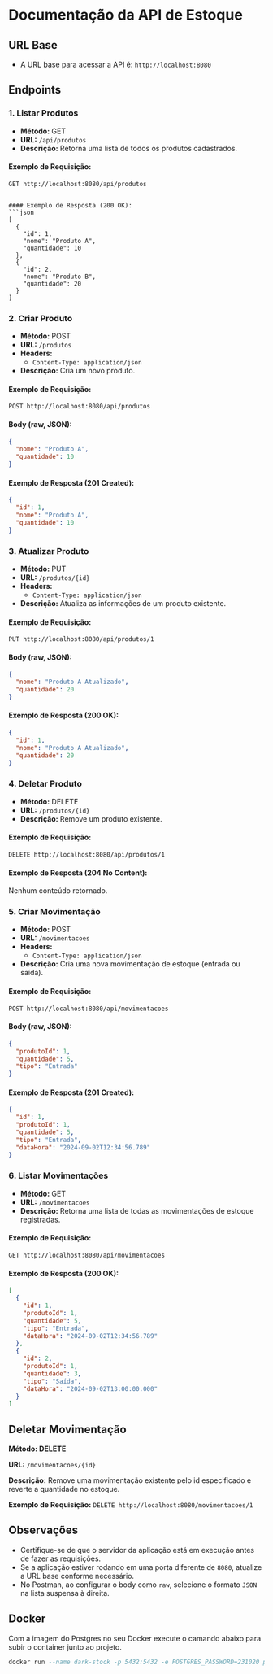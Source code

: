 
# Documentação da API de Estoque

## URL Base
- A URL base para acessar a API é: `http://localhost:8080`

## Endpoints

### 1. **Listar Produtos**

- **Método:** GET
- **URL:** `/api/produtos`
- **Descrição:** Retorna uma lista de todos os produtos cadastrados.

#### Exemplo de Requisição:
```http
GET http://localhost:8080/api/produtos


#### Exemplo de Resposta (200 OK):
```json
[
  {
    "id": 1,
    "nome": "Produto A",
    "quantidade": 10
  },
  {
    "id": 2,
    "nome": "Produto B",
    "quantidade": 20
  }
]
```

### 2. **Criar Produto**

- **Método:** POST
- **URL:** `/produtos`
- **Headers:**
    - `Content-Type: application/json`
- **Descrição:** Cria um novo produto.

#### Exemplo de Requisição:
```http
POST http://localhost:8080/api/produtos
```

#### Body (raw, JSON):
```json
{
  "nome": "Produto A",
  "quantidade": 10
}
```

#### Exemplo de Resposta (201 Created):
```json
{
  "id": 1,
  "nome": "Produto A",
  "quantidade": 10
}
```

### 3. **Atualizar Produto**

- **Método:** PUT
- **URL:** `/produtos/{id}`
- **Headers:**
    - `Content-Type: application/json`
- **Descrição:** Atualiza as informações de um produto existente.

#### Exemplo de Requisição:
```http
PUT http://localhost:8080/api/produtos/1
```

#### Body (raw, JSON):
```json
{
  "nome": "Produto A Atualizado",
  "quantidade": 20
}
```

#### Exemplo de Resposta (200 OK):
```json
{
  "id": 1,
  "nome": "Produto A Atualizado",
  "quantidade": 20
}
```

### 4. **Deletar Produto**

- **Método:** DELETE
- **URL:** `/produtos/{id}`
- **Descrição:** Remove um produto existente.

#### Exemplo de Requisição:
```http
DELETE http://localhost:8080/api/produtos/1
```

#### Exemplo de Resposta (204 No Content):
Nenhum conteúdo retornado.

### 5. **Criar Movimentação**

- **Método:** POST
- **URL:** `/movimentacoes`
- **Headers:**
    - `Content-Type: application/json`
- **Descrição:** Cria uma nova movimentação de estoque (entrada ou saída).

#### Exemplo de Requisição:
```http
POST http://localhost:8080/api/movimentacoes
```

#### Body (raw, JSON):
```json
{
  "produtoId": 1,
  "quantidade": 5,
  "tipo": "Entrada"
}
```

#### Exemplo de Resposta (201 Created):
```json
{
  "id": 1,
  "produtoId": 1,
  "quantidade": 5,
  "tipo": "Entrada",
  "dataHora": "2024-09-02T12:34:56.789"
}
```

### 6. **Listar Movimentações**

- **Método:** GET
- **URL:** `/movimentacoes`
- **Descrição:** Retorna uma lista de todas as movimentações de estoque registradas.

#### Exemplo de Requisição:
```http
GET http://localhost:8080/api/movimentacoes
```

#### Exemplo de Resposta (200 OK):
```json
[
  {
    "id": 1,
    "produtoId": 1,
    "quantidade": 5,
    "tipo": "Entrada",
    "dataHora": "2024-09-02T12:34:56.789"
  },
  {
    "id": 2,
    "produtoId": 1,
    "quantidade": 3,
    "tipo": "Saída",
    "dataHora": "2024-09-02T13:00:00.000"
  }
]
```

## Deletar Movimentação
**Método: DELETE**

**URL:** ``/movimentacoes/{id}``

**Descrição:** Remove uma movimentação existente pelo id especificado e reverte a quantidade no estoque.

**Exemplo de Requisição:**
``DELETE http://localhost:8080/movimentacoes/1``

## Observações

- Certifique-se de que o servidor da aplicação está em execução antes de fazer as requisições.
- Se a aplicação estiver rodando em uma porta diferente de `8080`, atualize a URL base conforme necessário.
- No Postman, ao configurar o body como `raw`, selecione o formato `JSON` na lista suspensa à direita.



## Docker 
Com a imagem do Postgres no seu Docker execute o camando abaixo para subir o container junto ao projeto.
```sql
docker run --name dark-stock -p 5432:5432 -e POSTGRES_PASSWORD=231020 postgres -d -v C:\Users\juan33\Documents\postgres:/var/lib/postgresql/data